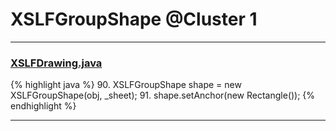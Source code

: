 # XSLFGroupShape @Cluster 1

***

### [XSLFDrawing.java](https://searchcode.com/codesearch/view/97406826/)
{% highlight java %}
90. XSLFGroupShape shape = new XSLFGroupShape(obj, _sheet);
91. shape.setAnchor(new Rectangle());
{% endhighlight %}

***


